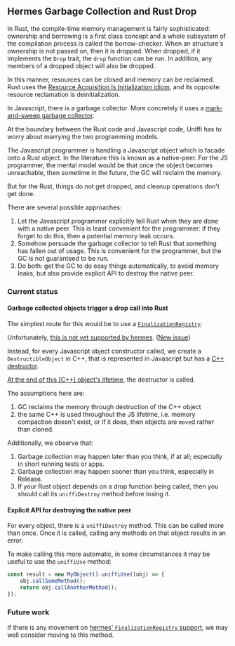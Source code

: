 ## Hermes Garbage Collection and Rust Drop

In Rust, the compile-time memory management is fairly sophisticated: ownership and borrowing is a first class concept and a whole subsystem of the compilation process is called the borrow-checker. When an structure's ownership is not passed on, then it is dropped. When dropped, if it implements the `Drop` trait, the `drop` function can be run. In addition, any members of a dropped object will also be dropped.

In this manner, resources can be closed and memory can be reclaimed. Rust uses the [Resource Acquisition Is Initialization idiom][raii], and its opposite: resource reclamation is deinitialization.

[raii]: https://en.wikipedia.org/wiki/Resource_acquisition_is_initialization
[marksweep]: https://developer.mozilla.org/en-US/docs/Web/JavaScript/Memory_Management#mark-and-sweep_algorithm

In Javascript, there is a garbage collector. More concretely it uses a [mark-and-sweep garbage collector][marksweep].

At the boundary between the Rust code and Javascript code, Uniffi has to worry about marrying the two programming models.

The Javascript programmer is handling a Javascript object which is facade onto a Rust object. In the literature this is known as a native-peer. For the JS programmer, the mental model would be that once the object becomes unreachable, then sometime in the future, the GC will reclaim the memory.

But for the Rust, things do not get dropped, and cleanup operations don't get done.

There are several possible approaches:

1. Let the Javascript programmer explicitly tell Rust when they are done with a native peer. This is least convenient for the programmer: if they forget to do this, then a potential memory leak occurs.
1. Somehow persuade the garbage collector to tell Rust that something has fallen out of usage. This is convenient for the programmer, but the GC is not guaranteed to be run.
1. Do both: get the GC to do easy things automatically, to avoid memory leaks, but also provide explicit API to destroy the native peer.

### Current status

#### Garbage collected objects trigger a drop call into Rust

The simplest route for this would be to use a [`FinalizationRegistry`](https://developer.mozilla.org/en-US/docs/Web/JavaScript/Reference/Global_Objects/FinalizationRegistry).

Unfortunately, [this is not yet supported by hermes](https://github.com/facebook/hermes/issues/604). ([New issue](https://github.com/facebook/hermes/issues/1440))

Instead, for every Javascript object constructor called, we create a `DestructibleObject` in C++, that is represented in Javascript but has a [C++ destructor](https://isocpp.org/wiki/faq/dtors).

[At the end of this \[C++\] object's lifetime](https://en.cppreference.com/w/cpp/language/destructor), the destructor is called.

The assumptions here are:

1. GC reclaims the memory through destruction of the C++ object
1. the same C++ is used throughout the JS lifetime, i.e. memory compaction doesn't exist, or if it does, then objects are `move`d rather than cloned.

Additionally, we observe that:

1. Garbage collection may happen later than you think, if at all; especially in short running tests or apps.
1. Garbage collection may happen sooner than you think, especially in Release.
1. If your Rust object depends on a drop function being called, then you should call its `uniffiDestroy` method before losing it.

#### Explicit API for destroying the native peer

For every object, there is a `uniffiDestroy` method. This can be called more than once. Once it is called, calling any methods on that object results in an error.

To make calling this more automatic, in some circumstances it may be useful to use the `uniffiUse` method:

```ts
const result = new MyObject().uniffiUse((obj) => {
    obj.callSomeMethod();
    return obj.callAnotherMethod();
});
```

### Future work

If there is any movement on [hermes' `FinalizationRegistry` support](https://github.com/facebook/hermes/issues/1440), we may well consider moving to this method.
